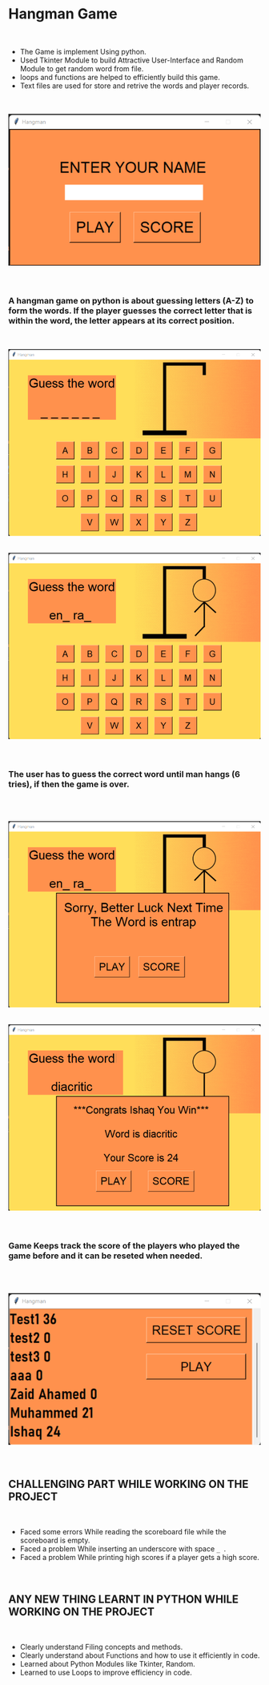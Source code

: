 # Hangman Game 
<br />

* The Game is implement Using python. 
* Used Tkinter Module to build  Attractive User-Interface  and  Random  Module to get random word from file. 
* loops   and  functions  are  helped  to  efficiently  build  this  game. 
* Text files are used for store and retrive the words and player records.
<br /><br /><br />

![img](img/Name_Entry.png)
<br /><br /><br />

### A  hangman  game  on  python  is  about  guessing  letters  (A-Z)  to  form  the  words. If  the  player  guesses  the correct  letter  that  is  within  the  word,  the  letter  appears  at  its  correct  position.
<br />

![img](img/Play1.png)
<br /><br />

![img](img/Play2.png)
<br /><br /><br />

### The user  has to  guess  the correct  word  until  man hangs (6 tries), if then  the  game  is over. 
<br /><br />

![img](img/Play3.png)
<br /><br />

![img](img/Play4.png)
<br /><br /><br />

### Game Keeps track the score of the players who played the game before and it can be reseted when needed. 
<br /><br />

![img](img/Play5.png)
<br /><br /><br />

## CHALLENGING PART WHILE WORKING ON THE PROJECT 
<br />

- Faced some errors While reading the scoreboard file while the scoreboard is empty. 
- Faced a problem While inserting an underscore with space `_ `. 
- Faced a problem While printing high scores if a player gets a high score. 
<br /><br /><br />

## ANY NEW THING LEARNT IN PYTHON WHILE WORKING ON THE PROJECT 
<br />

- Clearly understand Filing concepts and methods. 
- Clearly understand  about Functions and how to use it efficiently in code. 
- Learned about Python Modules like Tkinter, Random. 
- Learned to use Loops to improve efficiency in code. 
